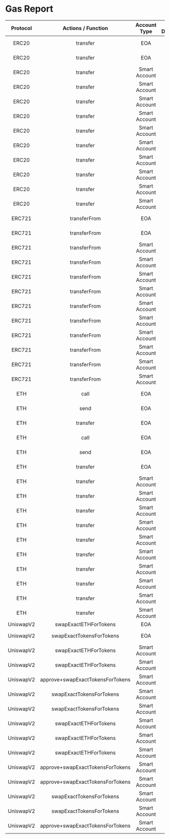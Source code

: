 # Gas Report
| **Protocol** | **Actions / Function** | **Account Type** | **Is Deployed** | **With Paymaster?** | **Receiver Access** | **Gas Used** | **Full Log** |
|:------------:|:---------------------:|:----------------:|:--------------:|:-------------------:|:-------------------:|:------------:|:-------------:|
|   ERC20 | transfer | EOA | False | False | 🧊 ColdAccess | 49921 | ERC20::transfer::EOA::Simple::ColdAccess: 49921 |
|   ERC20 | transfer | EOA | False | False | 🔥 WarmAccess | 25221 | ERC20::transfer::EOA::Simple::WarmAccess: 25221 |
|   ERC20 | transfer | Smart Account | True | False | 🧊 ColdAccess | 94755 | ERC20::transfer::Nexus::Deployed::ColdAccess: 94755 |
|   ERC20 | transfer | Smart Account | True | True | 🧊 ColdAccess | 111250 | ERC20::transfer::Nexus::WithPaymaster::ColdAccess: 111250 |
|   ERC20 | transfer | Smart Account | True | False | 🔥 WarmAccess | 74855 | ERC20::transfer::Nexus::Deployed::WarmAccess: 74855 |
|   ERC20 | transfer | Smart Account | True | True | 🔥 WarmAccess | 91351 | ERC20::transfer::Nexus::WithPaymaster::WarmAccess: 91351 |
|   ERC20 | transfer | Smart Account | False | False | 🧊 ColdAccess | 367144 | ERC20::transfer::Setup And Call::Using Pre-Funded Ether::ColdAccess: 367144 |
|   ERC20 | transfer | Smart Account | False | False | 🧊 ColdAccess | 319039 | ERC20::transfer::Setup And Call::UsingDeposit::ColdAccess: 319039 |
|   ERC20 | transfer | Smart Account | False | True | 🧊 ColdAccess | 335849 | ERC20::transfer::Setup And Call::WithPaymaster::ColdAccess: 335849 |
|   ERC20 | transfer | Smart Account | False | False | 🔥 WarmAccess | 347244 | ERC20::transfer::Setup And Call::Using Pre-Funded Ether::WarmAccess: 347244 |
|   ERC20 | transfer | Smart Account | False | False | 🔥 WarmAccess | 299140 | ERC20::transfer::Setup And Call::UsingDeposit::WarmAccess: 299140 |
|   ERC20 | transfer | Smart Account | False | True | 🔥 WarmAccess | 315950 | ERC20::transfer::Setup And Call::WithPaymaster::WarmAccess: 315950 |
|   ERC721 | transferFrom | EOA | False | False | 🧊 ColdAccess | 48483 | ERC721::transferFrom::EOA::Simple::ColdAccess: 48483 |
|   ERC721 | transferFrom | EOA | False | False | 🔥 WarmAccess | 28583 | ERC721::transferFrom::EOA::Simple::WarmAccess: 28583 |
|   ERC721 | transferFrom | Smart Account | True | False | 🧊 ColdAccess | 98242 | ERC721::transferFrom::Nexus::Deployed::ColdAccess: 98242 |
|   ERC721 | transferFrom | Smart Account | True | True | 🧊 ColdAccess | 114765 | ERC721::transferFrom::Nexus::WithPaymaster::ColdAccess: 114765 |
|   ERC721 | transferFrom | Smart Account | True | False | 🔥 WarmAccess | 78342 | ERC721::transferFrom::Nexus::Deployed::WarmAccess: 78342 |
|   ERC721 | transferFrom | Smart Account | True | True | 🔥 WarmAccess | 94865 | ERC721::transferFrom::Nexus::WithPaymaster::WarmAccess: 94865 |
|   ERC721 | transferFrom | Smart Account | False | False | 🧊 ColdAccess | 365847 | ERC721::transferFrom::Setup And Call::Using Pre-Funded Ether::ColdAccess: 365847 |
|   ERC721 | transferFrom | Smart Account | False | False | 🧊 ColdAccess | 317743 | ERC721::transferFrom::Setup And Call::UsingDeposit::ColdAccess: 317743 |
|   ERC721 | transferFrom | Smart Account | False | True | 🧊 ColdAccess | 334552 | ERC721::transferFrom::Setup And Call::WithPaymaster::ColdAccess: 334552 |
|   ERC721 | transferFrom | Smart Account | False | False | 🔥 WarmAccess | 345947 | ERC721::transferFrom::Setup And Call::Using Pre-Funded Ether::WarmAccess: 345947 |
|   ERC721 | transferFrom | Smart Account | False | False | 🔥 WarmAccess | 297843 | ERC721::transferFrom::Setup And Call::UsingDeposit::WarmAccess: 297843 |
|   ERC721 | transferFrom | Smart Account | False | True | 🔥 WarmAccess | 314652 | ERC721::transferFrom::Setup And Call::WithPaymaster::WarmAccess: 314652 |
|   ETH | call | EOA | False | False | 🔥 WarmAccess | 28201 | ETH::call::EOA::Simple::WarmAccess: 28201 |
|   ETH | send | EOA | False | False | 🔥 WarmAccess | 28201 | ETH::send::EOA::Simple::WarmAccess: 28201 |
|   ETH | transfer | EOA | False | False | 🔥 WarmAccess | 28073 | ETH::transfer::EOA::Simple::WarmAccess: 28073 |
|   ETH | call | EOA | False | False | 🧊 ColdAccess | 53201 | ETH::call::EOA::Simple::ColdAccess: 53201 |
|   ETH | send | EOA | False | False | 🧊 ColdAccess | 53201 | ETH::send::EOA::Simple::ColdAccess: 53201 |
|   ETH | transfer | EOA | False | False | 🧊 ColdAccess | 53073 | ETH::transfer::EOA::Simple::ColdAccess: 53073 |
|   ETH | transfer | Smart Account | True | False | 🔥 WarmAccess | 77604 | ETH::transfer::Nexus::Deployed::WarmAccess: 77604 |
|   ETH | transfer | Smart Account | True | True | 🔥 WarmAccess | 94089 | ETH::transfer::Nexus::WithPaymaster::WarmAccess: 94089 |
|   ETH | transfer | Smart Account | True | False | 🧊 ColdAccess | 102604 | ETH::transfer::Nexus::Deployed::ColdAccess: 102604 |
|   ETH | transfer | Smart Account | True | True | 🧊 ColdAccess | 119089 | ETH::transfer::Nexus::WithPaymaster::ColdAccess: 119089 |
|   ETH | transfer | Smart Account | False | False | 🔥 WarmAccess | 345181 | ETH::transfer::Setup And Call::Using Pre-Funded Ether::WarmAccess: 345181 |
|   ETH | transfer | Smart Account | False | False | 🔥 WarmAccess | 297076 | ETH::transfer::Setup And Call::UsingDeposit::WarmAccess: 297076 |
|   ETH | transfer | Smart Account | False | True | 🔥 WarmAccess | 313864 | ETH::transfer::Setup And Call::WithPaymaster::WarmAccess: 313864 |
|   ETH | transfer | Smart Account | False | False | 🧊 ColdAccess | 370181 | ETH::transfer::Setup And Call::Using Pre-Funded Ether::ColdAccess: 370181 |
|   ETH | transfer | Smart Account | False | False | 🧊 ColdAccess | 322076 | ETH::transfer::Setup And Call::UsingDeposit::ColdAccess: 322076 |
|   ETH | transfer | Smart Account | False | True | 🧊 ColdAccess | 338864 | ETH::transfer::Setup And Call::WithPaymaster::ColdAccess: 338864 |
|   UniswapV2 | swapExactETHForTokens | EOA | False | False | N/A | 149263 | UniswapV2::swapExactETHForTokens::EOA::ETHtoUSDC::N/A: 149263 |
|   UniswapV2 | swapExactTokensForTokens | EOA | False | False | N/A | 118252 | UniswapV2::swapExactTokensForTokens::EOA::WETHtoUSDC::N/A: 118252 |
|   UniswapV2 | swapExactETHForTokens | Smart Account | True | False | N/A | 199230 | UniswapV2::swapExactETHForTokens::Nexus::Deployed::N/A: 199230 |
|   UniswapV2 | swapExactETHForTokens | Smart Account | True | True | N/A | 215793 | UniswapV2::swapExactETHForTokens::Nexus::WithPaymaster::N/A: 215793 |
|   UniswapV2 | approve+swapExactTokensForTokens | Smart Account | True | False | N/A | 200205 | UniswapV2::approve+swapExactTokensForTokens::Nexus::Deployed::N/A: 200205 |
|   UniswapV2 | swapExactTokensForTokens | Smart Account | True | False | N/A | 168209 | UniswapV2::swapExactTokensForTokens::Nexus::Deployed::N/A: 168209 |
|   UniswapV2 | swapExactTokensForTokens | Smart Account | True | True | N/A | 184784 | UniswapV2::swapExactTokensForTokens::Nexus::WithPaymaster::N/A: 184784 |
|   UniswapV2 | swapExactETHForTokens | Smart Account | False | False | N/A | 418733 | UniswapV2::swapExactETHForTokens::Setup And Call::UsingDeposit::N/A: 418733 |
|   UniswapV2 | swapExactETHForTokens | Smart Account | False | True | N/A | 435614 | UniswapV2::swapExactETHForTokens::Setup And Call::WithPaymaster::N/A: 435614 |
|   UniswapV2 | swapExactETHForTokens | Smart Account | False | False | N/A | 466838 | UniswapV2::swapExactETHForTokens::Setup And Call::Using Pre-Funded Ether::N/A: 466838 |
|   UniswapV2 | approve+swapExactTokensForTokens | Smart Account | False | False | N/A | 419709 | UniswapV2::approve+swapExactTokensForTokens::Setup And Call::UsingDeposit::N/A: 419709 |
|   UniswapV2 | approve+swapExactTokensForTokens | Smart Account | False | True | N/A | 436780 | UniswapV2::approve+swapExactTokensForTokens::Setup And Call::WithPaymaster::N/A: 436780 |
|   UniswapV2 | swapExactTokensForTokens | Smart Account | False | False | N/A | 387700 | UniswapV2::swapExactTokensForTokens::Setup And Call::UsingDeposit::N/A: 387700 |
|   UniswapV2 | swapExactTokensForTokens | Smart Account | False | True | N/A | 404582 | UniswapV2::swapExactTokensForTokens::Setup And Call::WithPaymaster::N/A: 404582 |
|   UniswapV2 | approve+swapExactTokensForTokens | Smart Account | False | False | N/A | 467815 | UniswapV2::approve+swapExactTokensForTokens::Setup And Call::Using Pre-Funded Ether::N/A: 467815 |
